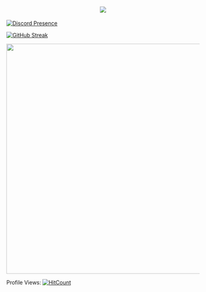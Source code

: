 

<h1 align="center">
  <a href="https://git.io/typing-svg">
    <img src="https://readme-typing-svg.herokuapp.com/?lines=Hello,+There!+👋;Welcome+To+My+Profile;&center=true&size=30">
  </a>
</h1>


[![Discord Presence](https://lanyard.cnrad.dev/api/886357714278682634)](https://discord.com/users/886357714278682634)


[![GitHub Streak](http://github-readme-streak-stats.herokuapp.com?user=irtco&theme=dark&background=000000)](https://git.io/streak-stats)

<a href="https://app.dooboo.io/HwangTaehyun"><img src="https://server.dooboo.io/github-stats/irtco" width="600" /></a>


Profile Views: 
[![HitCount](https://hits.dwyl.com/irtco/irtco.svg?style=flat)](http://hits.dwyl.com/irtco/irtco)

